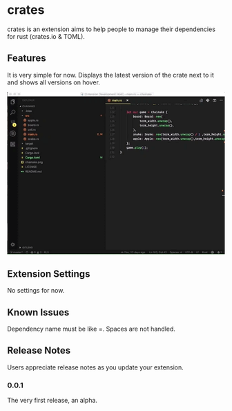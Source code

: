 # crates

crates is an extension aims to help people to manage their dependencies for rust (crates.io & TOML).

## Features

It is very simple for now. Displays the latest version of the crate next to it and shows all versions on hover.

![ss](./feature.gif)


## Extension Settings

No settings for now.

## Known Issues

Dependency name must be like <cratename>=<version>. Spaces are not handled.

## Release Notes

Users appreciate release notes as you update your extension.

### 0.0.1
The very first release, an alpha.

